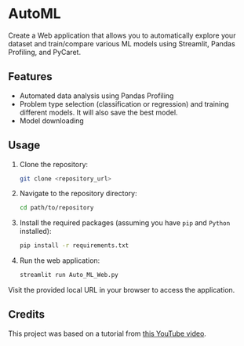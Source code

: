 # AutoML
Create a Web application that allows you to automatically explore your dataset and train/compare various ML models using Streamlit, Pandas Profiling, and PyCaret.

## Features

- Automated data analysis using Pandas Profiling
- Problem type selection (classification or regression) and training different models. It will also save the best model.
- Model downloading

## Usage

1. Clone the repository:
   ```bash
   git clone <repository_url>
   ```

2. Navigate to the repository directory:
   ```bash
   cd path/to/repository
   ```

3. Install the required packages (assuming you have `pip` and `Python` installed):
   ```bash
   pip install -r requirements.txt
   ```

4. Run the web application:
   ```bash
   streamlit run Auto_ML_Web.py
   ```

Visit the provided local URL in your browser to access the application.

## Credits

This project was based on a tutorial from [this YouTube video](https://www.youtube.com/watch?v=xTKoyfCQiiU&list=PLgNJO2hghbmjY-_2OZbm69f9Ga-eIqFui&index=8).
